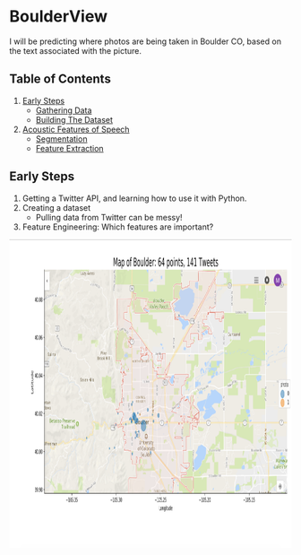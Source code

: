 # BoulderView
I will be predicting where photos are being taken in Boulder CO, based on the text associated with the picture.

## Table of Contents
1. [Early Steps](#Early-Steps)
   * [Gathering Data](Gathering-Data)
   * [Building The Dataset](Building-the-Dataset)
2. [Acoustic Features of Speech](#acoustic-features-of-speech)
    * [Segmentation](#segmentation-code)
    * [Feature Extraction](#feature-extraction-code)

## Early Steps
1) Getting a Twitter API, and learning how to use it with Python.
2) Creating a dataset
    * Pulling data from Twitter can be messy!
3) Feature Engineering: Which features are important?


<img alt="Initial Findings" src="data/images/EDA_1.jpg" width='800' height = '550'>
